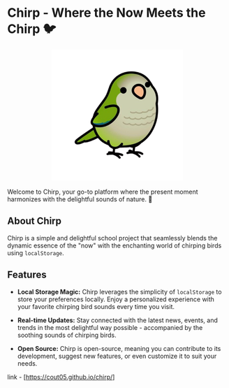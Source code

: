 # Chirp - Where the Now Meets the Chirp 🐦

<div align="center">
<img src="images/bird.png" alt="Chirp Logo" width="300" height="300">

</div>

Welcome to Chirp, your go-to platform where the present moment harmonizes with the delightful sounds of nature. 🌿

## About Chirp

Chirp is a simple and delightful school project that seamlessly blends the dynamic essence of the "now" with the enchanting world of chirping birds using `localStorage`.

## Features

- **Local Storage Magic:** Chirp leverages the simplicity of `localStorage` to store your preferences locally. Enjoy a personalized experience with your favorite chirping bird sounds every time you visit.

- **Real-time Updates:** Stay connected with the latest news, events, and trends in the most delightful way possible - accompanied by the soothing sounds of chirping birds.

- **Open Source:** Chirp is open-source, meaning you can contribute to its development, suggest new features, or even customize it to suit your needs.

link - [https://cout05.github.io/chirp/]
